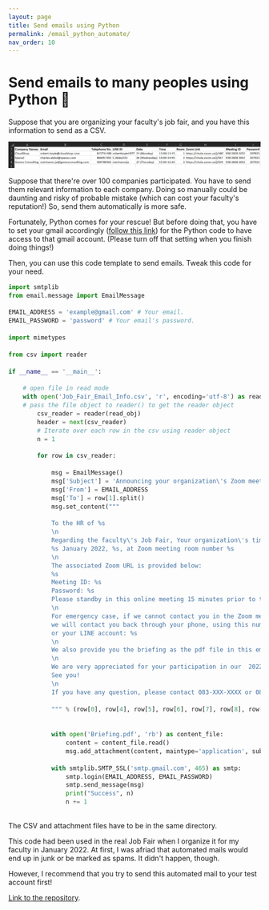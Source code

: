 ```yaml
---
layout: page
title: Send emails using Python
permalink: /email_python_automate/
nav_order: 10
---
```


# Send emails to many peoples using Python :email:

Suppose that you are organizing your faculty's job fair, and you have this information to send as a CSV.

![Time Slots](/images/timeslot.png)

Suppose that there're over 100 companies participated. You have to send them relevant information to each company. Doing so manually could be daunting and risky of probable mistake (which can cost your faculty's reputation!) So, send them automatically is more safe.

Fortunately, Python comes for your rescue! But before doing that, you have to set your gmail accordingly ([follow this link](https://support.google.com/a/answer/6260879?hl=en)) for the Python code to have access to that gmail account. (Please turn off that setting when you finish doing things!)

Then, you can use this code template to send emails. Tweak this code for your need.

```python
import smtplib
from email.message import EmailMessage

EMAIL_ADDRESS = 'example@gmail.com' # Your email.
EMAIL_PASSWORD = 'password' # Your email's password.

import mimetypes

from csv import reader

if __name__ == '__main__':

    # open file in read mode
    with open('Job_Fair_Email_Info.csv', 'r', encoding='utf-8') as read_obj:
    # pass the file object to reader() to get the reader object
        csv_reader = reader(read_obj)
        header = next(csv_reader)
        # Iterate over each row in the csv using reader object
        n = 1
        
        for row in csv_reader:
            
            msg = EmailMessage()
            msg['Subject'] = 'Announcing your organization\'s Zoom meeting URL and appointment time for the faculty\'s Job Fair 2022'
            msg['From'] = EMAIL_ADDRESS 
            msg['To'] = row[1].split()
            msg.set_content("""
                
            To the HR of %s
            \n
            Regarding the faculty\'s Job Fair, Your organization\'s time slot is allocated for you as follow:
            %s January 2022, %s, at Zoom meeting room number %s
            \n
            The associated Zoom URL is provided below:
            %s
            Meeting ID: %s
            Password: %s
            Please standby in this online meeting 15 minutes prior to the appointed time. 
            \n
            For emergency case, if we cannot contact you in the Zoom meeting,
            we will contact you back through your phone, using this number: %s
            or your LINE account: %s
            \n
            We also provide you the briefing as the pdf file in this email\'s attachment.
            \n
            We are very appreciated for your participation in our  2022 Job Fair. Thank you very much!
            See you!
            \n
            If you have any question, please contact 083-XXX-XXXX or 086-XXX-XXXX.
                            
            """ % (row[0], row[4], row[5], row[6], row[7], row[8], row[9], row[2], row[3]))
            
            
            with open('Briefing.pdf', 'rb') as content_file:
                content = content_file.read()
                msg.add_attachment(content, maintype='application', subtype='pdf', filename='Briefing.pdf')
                
            with smtplib.SMTP_SSL('smtp.gmail.com', 465) as smtp:
                smtp.login(EMAIL_ADDRESS, EMAIL_PASSWORD) 
                smtp.send_message(msg)
                print("Success", n)
                n += 1
            
```

The CSV and attachment files have to be in the same directory. 

This code had been used in the real Job Fair when I organize it for my faculty in January 2022. At first, I was afriad that automated mails would end up in junk or be marked as spams. It didn't happen, though.

However, I recommend that you try to send this automated mail to your test account first!

[Link to the repository](https://github.com/nutchanonj/Email_Python_Automate).